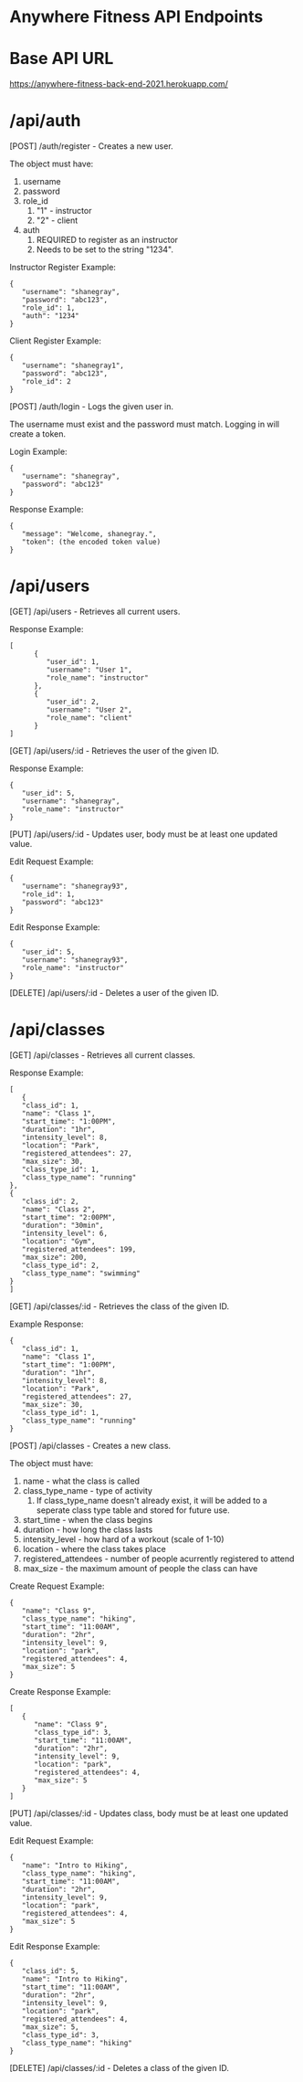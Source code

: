 # Anywhere Fitness API Endpoints

# Base API URL

https://anywhere-fitness-back-end-2021.herokuapp.com/

# /api/auth

[POST] /auth/register - Creates a new user.

The object must have:

1. username
2. password
3. role_id
   1. "1" - instructor
   2. "2" - client
4. auth
   1. REQUIRED to register as an instructor
   2. Needs to be set to the string "1234".

Instructor Register Example:

```
{
   "username": "shanegray",
   "password": "abc123",
   "role_id": 1,
   "auth": "1234"
}
```

Client Register Example:

```
{
   "username": "shanegray1",
   "password": "abc123",
   "role_id": 2
}
```

[POST] /auth/login - Logs the given user in.

The username must exist and the password must match.
Logging in will create a token.

Login Example:

```
{
   "username": "shanegray",
   "password": "abc123"
}
```

Response Example:

```
{
   "message": "Welcome, shanegray.",
   "token": (the encoded token value)
}
```

# /api/users

[GET] /api/users - Retrieves all current users.

Response Example:

```
[
      {
         "user_id": 1,
         "username": "User 1",
         "role_name": "instructor"
      },
      {
         "user_id": 2,
         "username": "User 2",
         "role_name": "client"
      }
]
```

[GET] /api/users/:id - Retrieves the user of the given ID.

Response Example:

```
{
   "user_id": 5,
   "username": "shanegray",
   "role_name": "instructor"
}
```

[PUT] /api/users/:id - Updates user, body must be at least one updated value.

Edit Request Example:

```
{
   "username": "shanegray93",
   "role_id": 1,
   "password": "abc123"
}
```

Edit Response Example:

```
{
   "user_id": 5,
   "username": "shanegray93",
   "role_name": "instructor"
}
```

[DELETE] /api/users/:id - Deletes a user of the given ID.

# /api/classes

[GET] /api/classes - Retrieves all current classes.

Response Example:

```
[
   {
   "class_id": 1,
   "name": "Class 1",
   "start_time": "1:00PM",
   "duration": "1hr",
   "intensity_level": 8,
   "location": "Park",
   "registered_attendees": 27,
   "max_size": 30,
   "class_type_id": 1,
   "class_type_name": "running"
},
{
   "class_id": 2,
   "name": "Class 2",
   "start_time": "2:00PM",
   "duration": "30min",
   "intensity_level": 6,
   "location": "Gym",
   "registered_attendees": 199,
   "max_size": 200,
   "class_type_id": 2,
   "class_type_name": "swimming"
}
]
```

[GET] /api/classes/:id - Retrieves the class of the given ID.

Example Response:

```
{
   "class_id": 1,
   "name": "Class 1",
   "start_time": "1:00PM",
   "duration": "1hr",
   "intensity_level": 8,
   "location": "Park",
   "registered_attendees": 27,
   "max_size": 30,
   "class_type_id": 1,
   "class_type_name": "running"
}
```

[POST] /api/classes - Creates a new class.

The object must have:

1. name - what the class is called
2. class_type_name - type of activity
   1. If class_type_name doesn't already exist, it will be added to a seperate class type table and stored for future use.
3. start_time - when the class begins
4. duration - how long the class lasts
5. intensity_level - how hard of a workout (scale of 1-10)
6. location - where the class takes place
7. registered_attendees - number of people acurrently registered to attend
8. max_size - the maximum amount of people the class can have

Create Request Example:

```
{
   "name": "Class 9",
   "class_type_name": "hiking",
   "start_time": "11:00AM",
   "duration": "2hr",
   "intensity_level": 9,
   "location": "park",
   "registered_attendees": 4,
   "max_size": 5
}
```

Create Response Example:

```
[
   {
      "name": "Class 9",
      "class_type_id": 3,
      "start_time": "11:00AM",
      "duration": "2hr",
      "intensity_level": 9,
      "location": "park",
      "registered_attendees": 4,
      "max_size": 5
   }
]
```

[PUT] /api/classes/:id - Updates class, body must be at least one updated value.

Edit Request Example:

```
{
   "name": "Intro to Hiking",
   "class_type_name": "hiking",
   "start_time": "11:00AM",
   "duration": "2hr",
   "intensity_level": 9,
   "location": "park",
   "registered_attendees": 4,
   "max_size": 5
}
```

Edit Response Example:

```
{
   "class_id": 5,
   "name": "Intro to Hiking",
   "start_time": "11:00AM",
   "duration": "2hr",
   "intensity_level": 9,
   "location": "park",
   "registered_attendees": 4,
   "max_size": 5,
   "class_type_id": 3,
   "class_type_name": "hiking"
}
```

[DELETE] /api/classes/:id - Deletes a class of the given ID.
